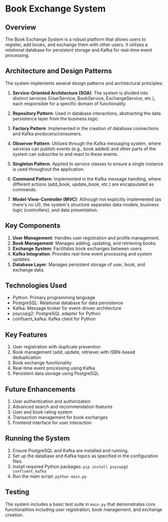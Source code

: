 # Book Exchange System

## Overview
The Book Exchange System is a robust platform that allows users to register, add books, and exchange them with other users. It utilizes a relational database for persistent storage and Kafka for real-time event processing.

## Architecture and Design Patterns

The system implements several design patterns and architectural principles:

1. **Service-Oriented Architecture (SOA)**: The system is divided into distinct services (UserService, BookService, ExchangeService, etc.), each responsible for a specific domain of functionality.

2. **Repository Pattern**: Used in database interactions, abstracting the data persistence layer from the business logic.

3. **Factory Pattern**: Implemented in the creation of database connections and Kafka producers/consumers.

4. **Observer Pattern**: Utilized through the Kafka messaging system, where services can publish events (e.g., book added) and other parts of the system can subscribe to and react to these events.

5. **Singleton Pattern**: Applied to service classes to ensure a single instance is used throughout the application.

6. **Command Pattern**: Implemented in the Kafka message handling, where different actions (add_book, update_book, etc.) are encapsulated as commands.

7. **Model-View-Controller (MVC)**: Although not explicitly implemented (as there's no UI), the system's structure separates data models, business logic (controllers), and data presentation.

## Key Components

1. **User Management**: Handles user registration and profile management.
2. **Book Management**: Manages adding, updating, and retrieving books.
3. **Exchange System**: Facilitates book exchanges between users.
4. **Kafka Integration**: Provides real-time event processing and system updates.
5. **Database Layer**: Manages persistent storage of user, book, and exchange data.

## Technologies Used

- Python: Primary programming language
- PostgreSQL: Relational database for data persistence
- Kafka: Message broker for event-driven architecture
- psycopg2: PostgreSQL adapter for Python
- confluent_kafka: Kafka client for Python

## Key Features

1. User registration with duplicate prevention
2. Book management (add, update, retrieve) with ISBN-based deduplication
3. Book exchange functionality
4. Real-time event processing using Kafka
5. Persistent data storage using PostgreSQL

## Future Enhancements

1. User authentication and authorization
2. Advanced search and recommendation features
3. User and book rating system
4. Transaction management for book exchanges
5. Frontend interface for user interaction

## Running the System

1. Ensure PostgreSQL and Kafka are installed and running.
2. Set up the database and Kafka topics as specified in the configuration files.
3. Install required Python packages: `pip install psycopg2 confluent_kafka`
4. Run the main script: `python main.py`

## Testing

The system includes a basic test suite in `main.py` that demonstrates core functionalities including user registration, book management, and exchange creation.